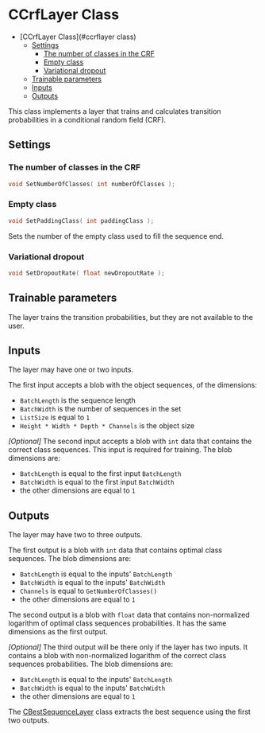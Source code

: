 # CCrfLayer Class

<!-- TOC -->

- [CCrfLayer Class](#ccrflayer class)
    - [Settings](#settings)
        - [The number of classes in the CRF](#the-number-of-classes-in-the-crf)
        - [Empty class](#empty-class)
        - [Variational dropout](#variational-dropout)
    - [Trainable parameters](#trainable-parameters)
    - [Inputs](#inputs)
    - [Outputs](#outputs)

<!-- /TOC -->

This class implements a layer that trains and calculates transition probabilities in a conditional random field (CRF).

## Settings

### The number of classes in the CRF

```c++
void SetNumberOfClasses( int numberOfClasses );
```

### Empty class

```c++
void SetPaddingClass( int paddingClass );
```

Sets the number of the empty class used to fill the sequence end.

### Variational dropout

```c++
void SetDropoutRate( float newDropoutRate );
```

## Trainable parameters

The layer trains the transition probabilities, but they are not available to the user.

## Inputs

The layer may have one or two inputs.

The first input accepts a blob with the object sequences, of the dimensions:

- `BatchLength` is the sequence length
- `BatchWidth` is the number of sequences in the set
- `ListSize` is equal to `1`
- `Height * Width * Depth * Channels` is the object size

*[Optional]* The second input accepts a blob with `int` data that contains the correct class sequences. This input is required for training. The blob dimensions are:

- `BatchLength` is equal to the first input `BatchLength`
- `BatchWidth` is equal to the first input `BatchWidth`
- the other dimensions are equal to `1`

## Outputs

The layer may have two to three outputs.

The first output is a blob with `int` data that contains optimal class sequences. The blob dimensions are:

- `BatchLength` is equal to the inputs' `BatchLength`
- `BatchWidth` is equal to the inputs' `BatchWidth`
- `Channels` is equal to `GetNumberOfClasses()`
- the other dimensions are equal to `1`

The second output is a blob with `float` data that contains non-normalized logarithm of optimal class sequences probabilities. It has the same dimensions as the first output.

*[Optional]* The third output will be there only if the layer has two inputs. It contains a blob with non-normalized logarithm of the correct class sequences probabilities. The blob dimensions are:

- `BatchLength` is equal to the inputs' `BatchLength`
- `BatchWidth` is equal to the inputs' `BatchWidth`
- the other dimensions are equal to `1`

The [CBestSequenceLayer](BestSequenceLayer.md) class extracts the best sequence using the first two outputs.
